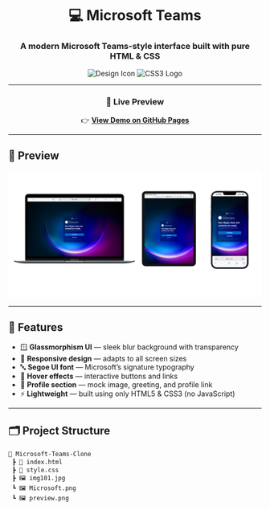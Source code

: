 <div align="center">

# 💻 Microsoft Teams 

### A modern Microsoft Teams-style interface built with pure HTML & CSS

<img src="https://cdn-icons-png.flaticon.com/512/888/888859.png" height="60" alt="Design Icon"/>
<img src="https://upload.wikimedia.org/wikipedia/commons/d/d5/CSS3_logo_and_wordmark.svg" height="60" alt="CSS3 Logo"/>

---

### 🚀 **Live Preview**

👉 [**View Demo on GitHub Pages**](https://anujghimire08.github.io/Microsoft-Teams/)  


</div>

---

## 📸 Preview

![Preview Screenshot](images/ProjectPreviewMS.png)  


---

## 🧱 Features

- 🪟 **Glassmorphism UI** — sleek blur background with transparency  
- 🎨 **Responsive design** — adapts to all screen sizes  
- 🔤 **Segoe UI font** — Microsoft’s signature typography  
- 🔘 **Hover effects** — interactive buttons and links  
- 👤 **Profile section** — mock image, greeting, and profile link  
- ⚡ **Lightweight** — built using only HTML5 & CSS3 (no JavaScript)

---

## 🗂️ Project Structure

```text
📁 Microsoft-Teams-Clone
 ┣ 📄 index.html
 ┣ 📄 style.css
 ┣ 🖼️ img101.jpg
 ┗ 🖼️ Microsoft.png
 ┗ 🖼️ preview.png

